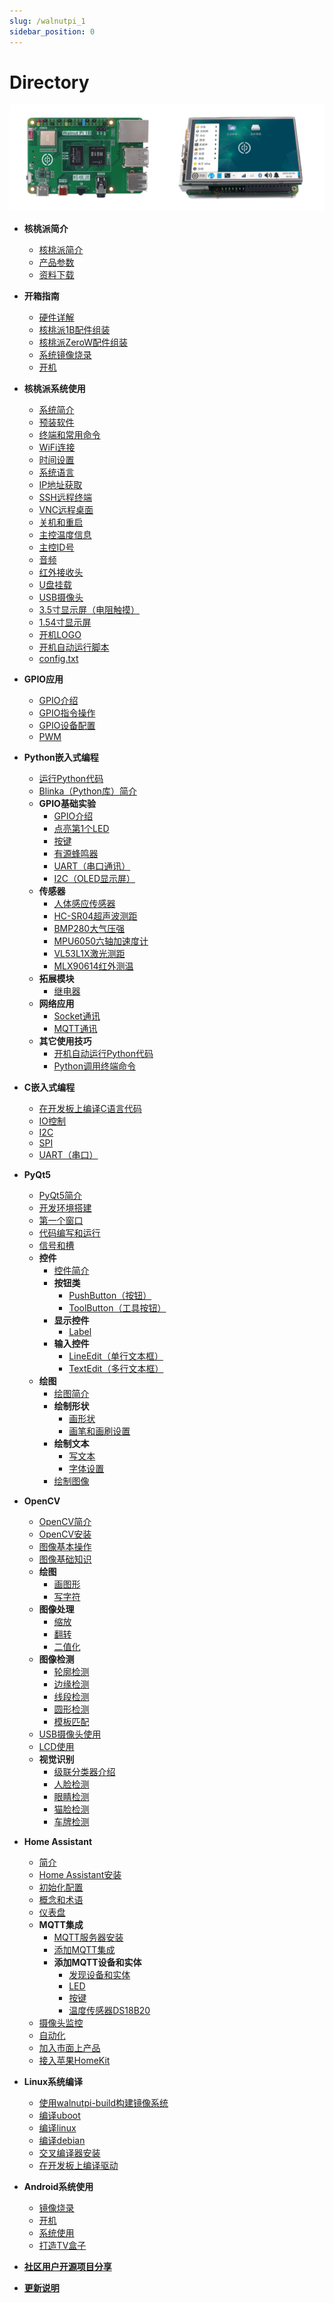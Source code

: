 ```yaml
---
slug: /walnutpi_1
sidebar_position: 0
---
```


# Directory

![directory](./img/directory/directory1.png)

- **核桃派简介**

    - [核桃派简介](./intro/intro.md)
    - [产品参数](./intro/hw-parameter.md)
    - [资料下载](./intro/download.md)

- **开箱指南**

    - [硬件详解](./getting_start/hw-detail.md)
    - [核桃派1B配件组装](./getting_start/1b-peripherals.md)
    - [核桃派ZeroW配件组装](./getting_start/zerow-peripherals.md)
    - [系统镜像烧录](./getting_start/os-install.md)
    - [开机](./getting_start/start_up.md)

- **核桃派系统使用**

    - [系统简介](./os_software/os_intro.md)
    - [预装软件](./os_software/software.md)
    - [终端和常用命令](./os_software/terminal.md)
    - [WiFi连接](./os_software/wifi.md)
    - [时间设置](./os_software/date.md)
    - [系统语言](./os_software/language.md)
    - [IP地址获取](./os_software/ip_get.md)
    - [SSH远程终端](./os_software/ssh.md)
    - [VNC远程桌面](./os_software/vnc.md)
    - [关机和重启](./os_software/log_out.md)
    - [主控温度信息](./os_software/core_temp.md)
    - [主控ID号](./os_software/cpu_id.md)
    - [音频](./os_software/audio.md)
    - [红外接收头](./os_software/ir.md)
    - [U盘挂载](./os_software/usb_disk.md)
    - [USB摄像头](./os_software/usb_cam.md)
    - [3.5寸显示屏（电阻触摸）](./os_software/3.5_LCD.md)
    - [1.54寸显示屏](./os_software/1.54_LCD.md)
    - [开机LOGO](./os_software/boot_logo.md)
    - [开机自动运行脚本](./os_software/auto_run.md)
    - [config.txt](./os_software/config.txt.md)

- **GPIO应用**

    - [GPIO介绍](./gpio/gpio_intro.md)
    - [GPIO指令操作](./gpio/gpio_command.md)
    - [GPIO设备配置](./gpio/gpio_config.md)
    - [PWM](./gpio/pwm.md)

- **Python嵌入式编程**

    - [运行Python代码](./python/python_run.md) 
    - [Blinka（Python库）简介](./python/blinka_intro.md) 
    - **GPIO基础实验**
        - [GPIO介绍](./python/gpio/gpio_intro.md) 
        - [点亮第1个LED](./python/gpio/led.md) 
        - [按键](./python/gpio/key.md) 
        - [有源蜂鸣器](./python/gpio/active_buzzer.md) 
        - [UART（串口通讯）](./python/gpio/uart.md) 
        - [I2C（OLED显示屏）](./python/gpio/i2c_oled.md) 
    - **传感器**
        - [人体感应传感器](./python/sensor/human_induction.md) 
        - [HC-SR04超声波测距](./python/sensor/hcsr04.md) 
        - [BMP280大气压强](./python/sensor/bmp280.md) 
        - [MPU6050六轴加速度计](./python/sensor/mpu6050.md) 
        - [VL53L1X激光测距](./python/sensor/vl53l1x.md) 
        - [MLX90614红外测温](./python/sensor/mlx90614.md) 
    - **拓展模块**
        - [继电器](./python/module/relay.md) 
    - **网络应用**
        - [Socket通讯](./python/network/socket.md) 
        - [MQTT通讯](./python/network/mqtt.md) 
    - **其它使用技巧**
        - [开机自动运行Python代码](./python/skills/auto_run.md) 
        - [Python调用终端命令](./python/skills/command.md) 

- **C嵌入式编程**

    - [在开发板上编译C语言代码](./c/c_run.md) 
    - [IO控制](./c/io_gpioc.md) 
    - [I2C](./c/i2c.md) 
    - [SPI](./c/spi.md) 
    - [UART（串口）](./c/uart.md) 

- **PyQt5**

    - [PyQt5简介](./pyQT5/pyqt5_intro.md) 
    - [开发环境搭建](./pyQT5/development_setup.md) 
    - [第一个窗口](./pyQT5/first_window.md) 
    - [代码编写和运行](./pyQT5/code_run.md) 
    - [信号和槽](./pyQT5/signal_slot.md) 
    - **控件**
        - [控件简介](./pyQT5/widgets/widgets_intro.md) 
        - **按钮类**
            - [PushButton（按钮）](./pyQT5/widgets/buttons/push_button.md) 
            - [ToolButton（工具按钮）](./pyQT5/widgets/buttons/tool_button.md) 
        - **显示控件**
            - [Label](./pyQT5/widgets/display/label.md) 
        - **输入控件**
            - [LineEdit（单行文本框）](./pyQT5/widgets/input/line_edit.md) 
            - [TextEdit（多行文本框）](./pyQT5/widgets/input/text_edit.md) 
    - **绘图**
        - [绘图简介](./pyQT5/paint/paint_intro.md) 
        - **绘制形状**
            - [画形状](./pyQT5/paint/shape/shape.md) 
            - [画笔和画刷设置](./pyQT5/paint/shape/qpen_qbursh.md) 
        - **绘制文本**
            - [写文本](./pyQT5/paint/text/text.md) 
            - [字体设置](./pyQT5/paint/text/qfont.md) 
        - [绘制图像](./pyQT5/paint/image.md) 

- **OpenCV**

    - [OpenCV简介](./opencv/intro.md) 
    - [OpenCV安装](./opencv/install.md) 
    - [图像基本操作](./opencv/operate.md) 
    - [图像基础知识](./opencv/image.md) 
    - **绘图**
        - [画图形](./opencv/draw/shape.md) 
        - [写字符](./opencv/draw/string.md) 
    - **图像处理**
        - [缩放](./opencv/process/resize.md) 
        - [翻转](./opencv/process/flip.md) 
        - [二值化](./opencv/process/binary.md) 
    - **图像检测**
        - [轮廓检测](./opencv/detection/contour_detection.md) 
        - [边缘检测](./opencv/detection/edge_detection.md) 
        - [线段检测](./opencv/detection/line_detection.md) 
        - [圆形检测](./opencv/detection/circle_detection.md) 
        - [模板匹配](./opencv/detection/template_match.md) 
    - [USB摄像头使用](./opencv/usb_cam.md) 
    - [LCD使用](./opencv/lcd.md) 
    - **视觉识别**
        - [级联分类器介绍](./opencv/vision/haar_cascade.md) 
        - [人脸检测](./opencv/vision/front_face_detection.md)
        - [眼睛检测](./opencv/vision/eye_detection%20copy.md) 
        - [猫脸检测](./opencv/vision/cat_face_detection.md) 
        - [车牌检测](./opencv/vision/plate_detection.md) 

- **Home Assistant**

    - [简介](./home_assistant/intro.md) 
    - [Home Assistant安装](./home_assistant/install.md) 
    - [初始化配置](./home_assistant/config.md) 
    - [概念和术语](./home_assistant/concept.md) 
    - [仪表盘](./home_assistant/dashboard.md) 
    - **MQTT集成**
        - [MQTT服务器安装](./home_assistant/mqtt/install.md) 
        - [添加MQTT集成](./home_assistant/mqtt/add.md) 
        - **添加MQTT设备和实体**
            - [发现设备和实体](./home_assistant/mqtt/device_entity/discovery.md) 
            - [LED](./home_assistant/mqtt/device_entity/led.md) 
            - [按键](./home_assistant/mqtt/device_entity/key.md) 
            - [温度传感器DS18B20](./home_assistant/mqtt/device_entity/ds18b20.md) 
    - [摄像头监控](./home_assistant/ip_camera.md) 
    - [自动化](./home_assistant/automation.md) 
    - [加入市面上产品](./home_assistant/other_device.md) 
    - [接入苹果HomeKit](./home_assistant/homekit.md) 

- **Linux系统编译**

    - [使用walnutpi-build构建镜像系统](./linux_build/walnutpi-build.md) 
    - [编译uboot](./linux_build/uboot.md) 
    - [编译linux](./linux_build/linux.md) 
    - [编译debian](./linux_build/debian.md) 
    - [交叉编译器安装](./linux_build/cross_compiler.md) 
    - [在开发板上编译驱动](./linux_build/compile_driver.md) 

- **Android系统使用**

    - [镜像烧录](./android/burn.md) 
    - [开机](./android/start_up.md) 
    - [系统使用](./android/android_os.md) 
    - [打造TV盒子](./android/tv_box.md) 

- [**社区用户开源项目分享**](./diy.md) 

- [**更新说明**](./update.md)

